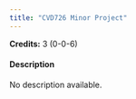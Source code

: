 ```yaml
---
title: "CVD726 Minor Project"
---
```

**Credits:** 3 (0-0-6)

#### Description
No description available.